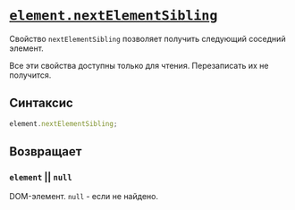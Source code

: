 # [`element.nextElementSibling`](../index.md)

Свойство `nextElementSibling` позволяет получить следующий соседний элемент.

Все эти свойства доступны только для чтения. Перезаписать их не получится.

## Синтаксис

```js
element.nextElementSibling;
```

## Возвращает

### `element` || `null`

DOM-элемент. `null` - если не найдено.

